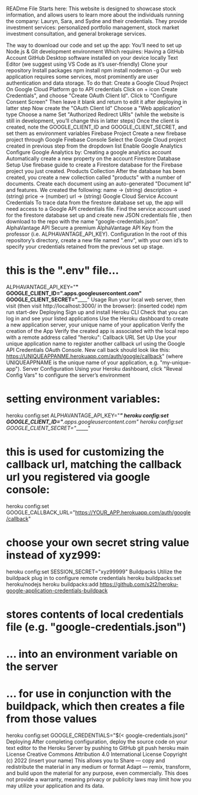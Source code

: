 READme File Starts here:
This website is designed to showcase stock information, and allows users to learn more about the individuals running the company: Lauryn, Sara, and Sydne and their credentials. They provide investment services: personalized portfolio management, stock market investment consultation, and general brokerage services. 

The way to download our code and set up the app:
You’ll need to set up Node.js & Git development environment 
Which requires:
Having a GitHub Account
GitHub Desktop software installed on your device locally
Text Editor (we suggest using VS Code as it’s user-friendly)
Clone your repository
Install packages 
npm install
npm install nodemon -g
Our web application requires some services, most prominently are user authentication and data storage. To do that:
Create a Google Cloud Project
On Google Cloud Platform go to API credentials
Click on + icon 
Create Credentials", and choose "Create OAuth Client Id".
Click to "Configure Consent Screen"
Then leave it blank and return to edit it after deploying in latter step
Now create the "OAuth Client Id"
Choose a "Web application" type
Choose a name 
Set "Authorized Redirect URIs" (while the website is still in development, you’ll change this in latter steps)
Once the client is created, note the GOOGLE_CLIENT_ID and GOOGLE_CLIENT_SECRET, and set them as environment variables
Firebase Project
Create a new firebase project through Google Firebase Console
Select the Google Cloud project created in previous step from the dropdown list
Enable Google Analytics
Configure Google Analytics by:
Creating a google analytics account 
Automatically create a new property on the account
Firestore Database Setup
Use firebase guide to create a Firestore database for the Firebase project you just created. 
Products Collection
After the database has been created, you create a new collection called "products" with a number of documents. Create each document using an auto-generated "Document Id" and features. We created the following:
name → (string)
description → (string)
price → (number)
url → (string)
Google Cloud Service Account Credentials
To trace data from the firestore database set up, the app will need access to a Google API credentials file. 
Find the service account used for the firestore database set up and create new JSON credentials file , then download to the repo with the name "google-credentials.json". 
AlphaVantage API
Secure a premium AlphaVantage API Key from the professor (i.e. ALPHAVANTAGE_API_KEY).
Configuration
In the root of this repository’s directory, create a new file named ".env", with your own id’s to specify your credentials retained from the previous set up stage.
# this is the ".env" file…
ALPHAVANTAGE_API_KEY="________"
GOOGLE_CLIENT_ID="______.apps.googleusercontent.com"
GOOGLE_CLIENT_SECRET="______"
Usage
Run your local web server, then visit (then visit http://localhost:3000/ in the browser):
 (inserted code) npm run start-dev
Deploying
Sign up and install Heroku CLI
Check that you can log in and see your listed applications
Use the Heroku dashboard to create a new application server, your unique name of your application
Verify the creation of the App
Verify the created app is associated with the local repo with a remote address called "heroku":
Callback URL Set Up
Use your unique application name to register another callback url using  the Google API Credentials OAuth Console.
New call back should look like this:
https://UNIQUEAPPANME.herokuapp.com/auth/google/callback" (where UNIQUEAPPNAME is the unique name of your application, e.g. "my-unique-app").
Server Configuration
Using your Heroku dashboard, click "Reveal Config Vars" to configure the server’s environment
# setting environment variables:
heroku config:set ALPHAVANTAGE_API_KEY="_______"
heroku config:set GOOGLE_CLIENT_ID="______.apps.googleusercontent.com"
heroku config:set GOOGLE_CLIENT_SECRET="______"
# this is used for customizing the callback url, matching the callback url you registered via google console:
heroku config:set GOOGLE_CALLBACK_URL="https://YOUR_APP.herokuapp.com/auth/google/callback"
# choose your own secret string value instead of xyz999:
heroku config:set SESSION_SECRET="xyz99999"
Buildpacks
Utilize the buildpack plug in to configure remote credentials
heroku buildpacks:set heroku/nodejs
heroku buildpacks:add https://github.com/s2t2/heroku-google-application-credentials-buildpack
# stores contents of local credentials file (e.g. "google-credentials.json")
# ... into an environment variable on the server
# ... for use in conjunction with the buildpack, which then creates a file from those values
heroku config:set GOOGLE_CREDENTIALS="$(< google-credentials.json)"
Deploying
After completing configuration, deploy the source code on your text editor to the Heroku Server by pushing to GitHub
git push heroku main
License
Creative Commons Attribution 4.0 International License
Copyright (c) 2022 (insert your name)
This allows you to 
Share — copy and redistribute the material in any medium or format
Adapt — remix, transform, and build upon the material for any purpose, even commercially.
This does not provide a warranty, meaning privacy or publicity laws may limit how you may utilize your application and its data. 


